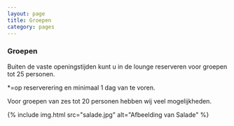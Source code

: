 ```yaml
---
layout: page
title: Groepen
category: pages
---
```


### Groepen

Buiten de vaste openingstijden kunt u in de lounge  reserveren voor groepen tot 25 personen.

\*=op reserverering en minimaal 1 dag van te voren.

Voor groepen van zes tot 20 personen hebben wij veel mogelijkheden.

{% include img.html src="salade.jpg" alt="Afbeelding van Salade" %}


